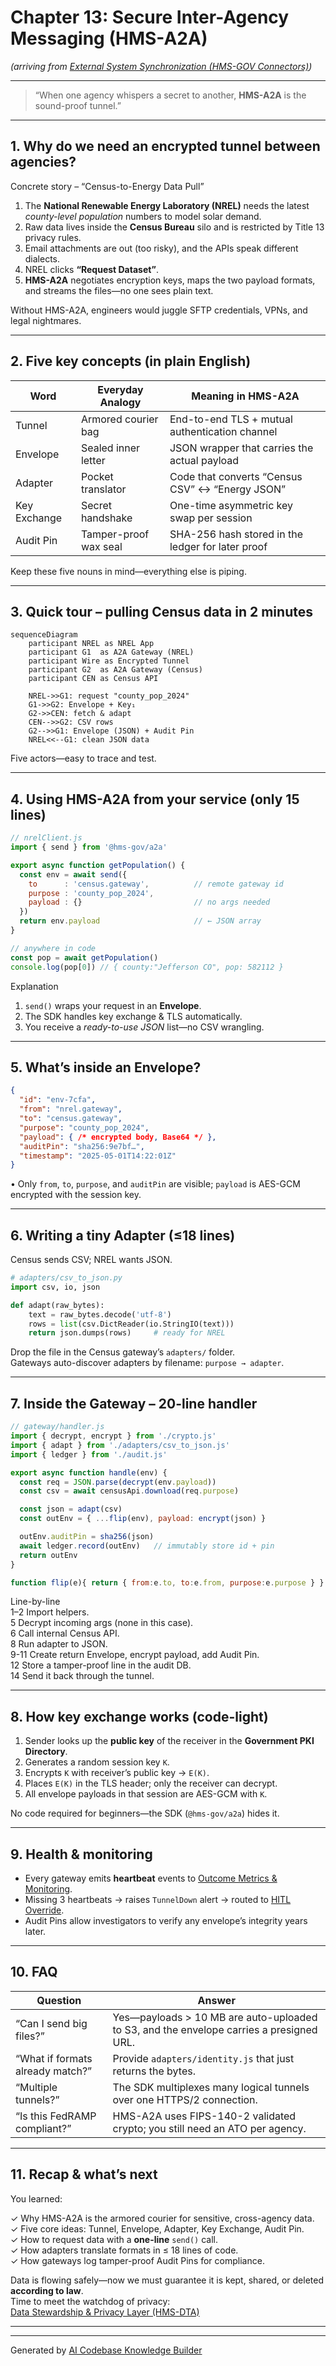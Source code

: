 # Chapter 13: Secure Inter-Agency Messaging (HMS-A2A)

*(arriving from [External System Synchronization (HMS-GOV Connectors)](12_external_system_synchronization__hms_gov_connectors__.md))*  

---

> “When one agency whispers a secret to another, **HMS-A2A** is the sound-proof tunnel.”

---

## 1. Why do we need an encrypted tunnel between agencies?

Concrete story – “Census-to-Energy Data Pull”  

1. The **National Renewable Energy Laboratory (NREL)** needs the latest *county-level population* numbers to model solar demand.  
2. Raw data lives inside the **Census Bureau** silo and is restricted by Title 13 privacy rules.  
3. Email attachments are out (too risky), and the APIs speak different dialects.  
4. NREL clicks **“Request Dataset”**.  
5. **HMS-A2A** negotiates encryption keys, maps the two payload formats, and streams the files—no one sees plain text.

Without HMS-A2A, engineers would juggle SFTP credentials, VPNs, and legal nightmares.

---

## 2. Five key concepts (in plain English)

| Word            | Everyday Analogy                | Meaning in HMS-A2A                                |
|-----------------|---------------------------------|---------------------------------------------------|
| Tunnel          | Armored courier bag             | End-to-end TLS + mutual authentication channel    |
| Envelope        | Sealed inner letter             | JSON wrapper that carries the actual payload      |
| Adapter         | Pocket translator               | Code that converts “Census CSV” ↔ “Energy JSON”   |
| Key Exchange    | Secret handshake                | One-time asymmetric key swap per session          |
| Audit Pin       | Tamper-proof wax seal           | SHA-256 hash stored in the ledger for later proof |

Keep these five nouns in mind—everything else is piping.

---

## 3. Quick tour – pulling Census data in **2 minutes**

```mermaid
sequenceDiagram
    participant NREL as NREL App
    participant G1  as A2A Gateway (NREL)
    participant Wire as Encrypted Tunnel
    participant G2  as A2A Gateway (Census)
    participant CEN as Census API

    NREL->>G1: request "county_pop_2024"
    G1->>G2: Envelope + Key₁
    G2->>CEN: fetch & adapt
    CEN-->>G2: CSV rows
    G2-->>G1: Envelope (JSON) + Audit Pin
    NREL<<--G1: clean JSON data
```

Five actors—easy to trace and test.

---

## 4. Using HMS-A2A from your service (only 15 lines)

```js
// nrelClient.js
import { send } from '@hms-gov/a2a'

export async function getPopulation() {
  const env = await send({
    to      : 'census.gateway',          // remote gateway id
    purpose : 'county_pop_2024',
    payload : {}                         // no args needed
  })
  return env.payload                     // ← JSON array
}

// anywhere in code
const pop = await getPopulation()
console.log(pop[0]) // { county:"Jefferson CO", pop: 582112 }
```

Explanation  
1. `send()` wraps your request in an **Envelope**.  
2. The SDK handles key exchange & TLS automatically.  
3. You receive a *ready-to-use JSON* list—no CSV wrangling.

---

## 5. What’s inside an Envelope?

```json
{
  "id": "env-7cfa",
  "from": "nrel.gateway",
  "to": "census.gateway",
  "purpose": "county_pop_2024",
  "payload": { /* encrypted body, Base64 */ },
  "auditPin": "sha256:9e7bf…",
  "timestamp": "2025-05-01T14:22:01Z"
}
```

• Only `from`, `to`, `purpose`, and `auditPin` are visible; `payload` is AES-GCM encrypted with the session key.

---

## 6. Writing a tiny **Adapter** (≤18 lines)

Census sends CSV; NREL wants JSON.

```python
# adapters/csv_to_json.py
import csv, io, json

def adapt(raw_bytes):
    text = raw_bytes.decode('utf-8')
    rows = list(csv.DictReader(io.StringIO(text)))
    return json.dumps(rows)     # ready for NREL
```

Drop the file in the Census gateway’s `adapters/` folder.  
Gateways auto-discover adapters by filename: `purpose → adapter`.

---

## 7. Inside the Gateway – 20-line handler

```js
// gateway/handler.js
import { decrypt, encrypt } from './crypto.js'
import { adapt } from './adapters/csv_to_json.js'
import { ledger } from './audit.js'

export async function handle(env) {
  const req = JSON.parse(decrypt(env.payload))
  const csv = await censusApi.download(req.purpose)

  const json = adapt(csv)
  const outEnv = { ...flip(env), payload: encrypt(json) }

  outEnv.auditPin = sha256(json)
  await ledger.record(outEnv)   // immutably store id + pin
  return outEnv
}

function flip(e){ return { from:e.to, to:e.from, purpose:e.purpose } }
```

Line-by-line  
1–2  Import helpers.  
5   Decrypt incoming args (none in this case).  
6   Call internal Census API.  
8   Run adapter to JSON.  
9-11 Create return Envelope, encrypt payload, add Audit Pin.  
12   Store a tamper-proof line in the audit DB.  
14   Send it back through the tunnel.

---

## 8. How key exchange works (code-light)

1. Sender looks up the **public key** of the receiver in the **Government PKI Directory**.  
2. Generates a random session key `K`.  
3. Encrypts `K` with receiver’s public key → `E(K)`.  
4. Places `E(K)` in the TLS header; only the receiver can decrypt.  
5. All envelope payloads in that session are AES-GCM with `K`.

No code required for beginners—the SDK (`@hms-gov/a2a`) hides it.

---

## 9. Health & monitoring

* Every gateway emits **heartbeat** events to [Outcome Metrics & Monitoring](15_outcome_metrics___monitoring__hms_ops___hms_act__.md).  
* Missing 3 heartbeats → raises `TunnelDown` alert → routed to [HITL Override](11_human_in_the_loop__hitl__override_.md).  
* Audit Pins allow investigators to verify any envelope’s integrity years later.

---

## 10. FAQ

| Question | Answer |
|----------|--------|
| “Can I send big files?” | Yes—payloads > 10 MB are auto-uploaded to S3, and the envelope carries a presigned URL. |
| “What if formats already match?” | Provide `adapters/identity.js` that just returns the bytes. |
| “Multiple tunnels?” | The SDK multiplexes many logical tunnels over one HTTPS/2 connection. |
| “Is this FedRAMP compliant?” | HMS-A2A uses FIPS-140-2 validated crypto; you still need an ATO per agency. |

---

## 11. Recap & what’s next

You learned:  

✓ Why HMS-A2A is the armored courier for sensitive, cross-agency data.  
✓ Five core ideas: Tunnel, Envelope, Adapter, Key Exchange, Audit Pin.  
✓ How to request data with a **one-line** `send()` call.  
✓ How adapters translate formats in ≤ 18 lines of code.  
✓ How gateways log tamper-proof Audit Pins for compliance.

Data is flowing safely—now we must guarantee it is kept, shared, or deleted **according to law**.  
Time to meet the watchdog of privacy:  
[Data Stewardship & Privacy Layer (HMS-DTA)](14_data_stewardship___privacy_layer__hms_dta__.md)

---

---

Generated by [AI Codebase Knowledge Builder](https://github.com/The-Pocket/Tutorial-Codebase-Knowledge)